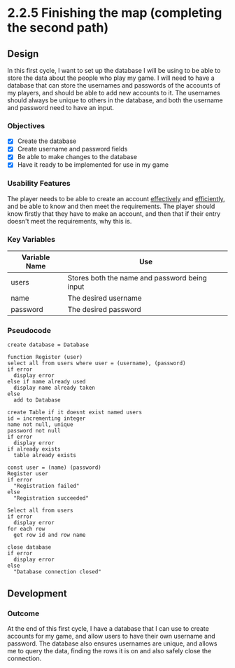 # 2.2.5 Finishing the map (completing the second path)

## Design

In this first cycle, I want to set up the database I will be using to be able to store the data about the people who play my game. I will need to have a database that can store the usernames and passwords of the accounts of my players, and should be able to add new accounts to it. The usernames should always be unique to others in the database, and both the username and password need to have an input.&#x20;

### Objectives

* [x] Create the database
* [x] Create username and password fields
* [x] Be able to make changes to the database
* [x] Have it ready to be implemented for use in my game

### Usability Features

The player needs to be able to create an account [effectively](systems-diagram.md#effective) and [efficiently](systems-diagram.md#efficiency), and be able to know and then meet the requirements. The player should know firstly that they have to make an account, and then that if their entry doesn't meet the requirements, why this is.

### Key Variables

| Variable Name | Use                                           |
| ------------- | --------------------------------------------- |
| users         | Stores both the name and password being input |
| name          | The desired username                          |
| password      | The desired password                          |

### Pseudocode

```
create database = Database

function Register (user) 
select all from users where user = (username), (password)
if error
  display error
else if name already used
  display name already taken
else 
  add to Database

create Table if it doesnt exist named users
id = incrementing integer
name not null, unique
password not null
if error
  display error
if already exists
  table already exists
  
const user = (name) (password)
Register user
if error
  "Registration failed"
else 
  "Registration succeeded"
  
Select all from users 
if error
  display error
for each row
  get row id and row name
  
close database
if error
  display error
else 
  "Database connection closed"

```

## Development

### Outcome

At the end of this first cycle, I have a database that I can use to create accounts for my game, and allow users to have their own username and password. The database also ensures usernames are unique, and allows me to query the data, finding the rows it is on and also safely close the connection. &#x20;

